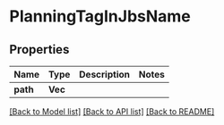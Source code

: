 # PlanningTagInJbsName

## Properties

Name | Type | Description | Notes
------------ | ------------- | ------------- | -------------
**path** | **Vec<String>** |  | 

[[Back to Model list]](../README.md#documentation-for-models) [[Back to API list]](../README.md#documentation-for-api-endpoints) [[Back to README]](../README.md)


